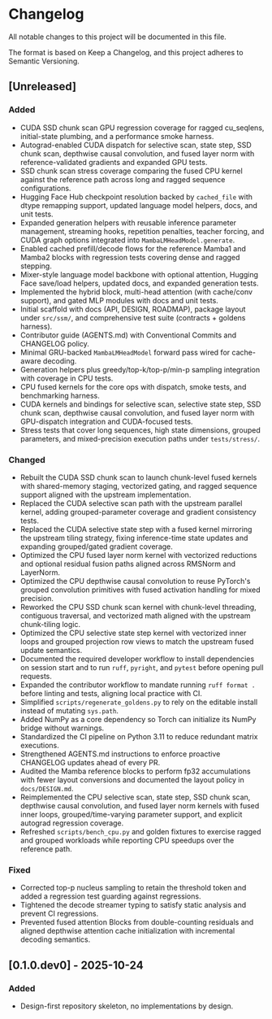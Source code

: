 # Changelog

All notable changes to this project will be documented in this file.

The format is based on Keep a Changelog, and this project adheres to Semantic Versioning.

## [Unreleased]
### Added
- CUDA SSD chunk scan GPU regression coverage for ragged cu_seqlens,
  initial-state plumbing, and a performance smoke harness.
- Autograd-enabled CUDA dispatch for selective scan, state step, SSD chunk scan,
  depthwise causal convolution, and fused layer norm with reference-validated
  gradients and expanded GPU tests.
- SSD chunk scan stress coverage comparing the fused CPU kernel against the
  reference path across long and ragged sequence configurations.
- Hugging Face Hub checkpoint resolution backed by ``cached_file`` with dtype
  remapping support, updated language model helpers, docs, and unit tests.
- Expanded generation helpers with reusable inference parameter management,
  streaming hooks, repetition penalties, teacher forcing, and CUDA graph options
  integrated into ``MambaLMHeadModel.generate``.
- Enabled cached prefill/decode flows for the reference Mamba1 and Mamba2 blocks with
  regression tests covering dense and ragged stepping.
- Mixer-style language model backbone with optional attention, Hugging Face
  save/load helpers, updated docs, and expanded generation tests.
- Implemented the hybrid block, multi-head attention (with cache/conv support), and gated MLP modules with docs and unit tests.
- Initial scaffold with docs (API, DESIGN, ROADMAP), package layout under `src/ssm/`, and comprehensive test suite (contracts + goldens harness).
- Contributor guide (AGENTS.md) with Conventional Commits and CHANGELOG policy.
- Minimal GRU-backed `MambaLMHeadModel` forward pass wired for cache-aware decoding.
- Generation helpers plus greedy/top-k/top-p/min-p sampling integration with coverage in CPU tests.
- CPU fused kernels for the core ops with dispatch, smoke tests, and benchmarking harness.
- CUDA kernels and bindings for selective scan, selective state step, SSD chunk scan, depthwise causal convolution, and fused layer norm with GPU-dispatch integration and CUDA-focused tests.
- Stress tests that cover long sequences, high state dimensions, grouped parameters, and mixed-precision execution paths under `tests/stress/`.
### Changed
- Rebuilt the CUDA SSD chunk scan to launch chunk-level fused kernels with
  shared-memory staging, vectorized gating, and ragged sequence support aligned
  with the upstream implementation.
- Replaced the CUDA selective scan path with the upstream parallel kernel,
  adding grouped-parameter coverage and gradient consistency tests.
- Replaced the CUDA selective state step with a fused kernel mirroring the
  upstream tiling strategy, fixing inference-time state updates and expanding
  grouped/gated gradient coverage.
- Optimized the CPU fused layer norm kernel with vectorized reductions and
  optional residual fusion paths aligned across RMSNorm and LayerNorm.
- Optimized the CPU depthwise causal convolution to reuse PyTorch's grouped
  convolution primitives with fused activation handling for mixed precision.
- Reworked the CPU SSD chunk scan kernel with chunk-level threading, contiguous
  traversal, and vectorized math aligned with the upstream chunk-tiling logic.
- Optimized the CPU selective state step kernel with vectorized inner loops and grouped projection row views to match the upstream fused update semantics.
- Documented the required developer workflow to install dependencies on session start and to run `ruff`, `pyright`, and `pytest` before opening pull requests.
- Expanded the contributor workflow to mandate running `ruff format .` before linting and tests, aligning local practice with CI.
- Simplified `scripts/regenerate_goldens.py` to rely on the editable install instead of mutating `sys.path`.
- Added NumPy as a core dependency so Torch can initialize its NumPy bridge without warnings.
- Standardized the CI pipeline on Python 3.11 to reduce redundant matrix executions.
- Strengthened AGENTS.md instructions to enforce proactive CHANGELOG updates ahead of every PR.
- Audited the Mamba reference blocks to perform fp32 accumulations with fewer layout conversions and documented the layout policy in `docs/DESIGN.md`.
- Reimplemented the CPU selective scan, state step, SSD chunk scan, depthwise causal convolution, and fused layer norm kernels
  with fused inner loops, grouped/time-varying parameter support, and explicit autograd regression coverage.
- Refreshed `scripts/bench_cpu.py` and golden fixtures to exercise ragged and grouped workloads while reporting CPU speedups over the reference path.
### Fixed
- Corrected top-p nucleus sampling to retain the threshold token and added a regression test guarding against regressions.
- Tightened the decode streamer typing to satisfy static analysis and prevent CI regressions.
- Prevented fused attention Blocks from double-counting residuals and aligned depthwise attention cache initialization with
  incremental decoding semantics.

## [0.1.0.dev0] - 2025-10-24
### Added
- Design-first repository skeleton, no implementations by design.

